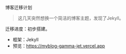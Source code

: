 博客迁移计划  
> 这几天突然想换一个简洁的博客主题，发现了Jekyll。

迁移进度：初步搭建。
- 框架：Jekyll
- 预览：https://myblog-gamma-jet.vercel.app